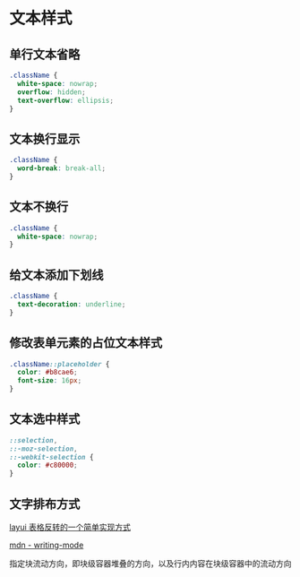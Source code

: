 # 文本样式

## 单行文本省略

```css
.className {
  white-space: nowrap;
  overflow: hidden;
  text-overflow: ellipsis;
}
```

## 文本换行显示

```css
.className {
  word-break: break-all;
}
```

## 文本不换行

```css
.className {
  white-space: nowrap;
}
```

## 给文本添加下划线

```css
.className {
  text-decoration: underline;
}
```

## 修改表单元素的占位文本样式

```css
.className::placeholder {
  color: #b8cae6;
  font-size: 16px;
}
```

## 文本选中样式

```css
::selection,
::-moz-selection,
::-webkit-selection {
  color: #c80000;
}
```

## 文字排布方式

[layui 表格反转的一个简单实现方式](https://www.php.cn/layui/436365.html)

[mdn - writing-mode](https://developer.mozilla.org/zh-CN/docs/Web/CSS/writing-mode)

指定块流动方向，即块级容器堆叠的方向，以及行内内容在块级容器中的流动方向
